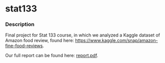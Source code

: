 # stat133

### Description

Final project for Stat 133 course, in which we analyzed a Kaggle dataset of Amazon food review, found here: https://www.kaggle.com/snap/amazon-fine-food-reviews.

Our full report can be found here: [report.pdf](https://github.com/vaibhavram/stat133/blob/master/FINAL%20REPORT.pdf).
